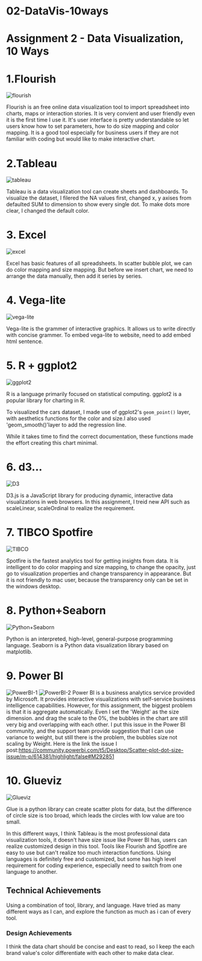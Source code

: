 # 02-DataVis-10ways

Assignment 2 - Data Visualization, 10 Ways  
===

# 1.Flourish

![flourish](img/Flourish.png)

Flourish is an free online data visualization tool to import spreadsheet into charts, maps or interaction stories. It is very convient and user friendly even it is the first time I use it. It's user interface is pretty understandable so let users know how to set parameters, how to do size mapping and color mapping. It is a good tool especially for business users if they are not familiar with coding but would like to make interactive chart.


# 2.Tableau

![tableau](img/Tableau.png)

Tableau is a data visualization tool can create sheets and dashboards. To visualize the dataset, I filered the NA values first, changed x, y axises from defaulted SUM to dimension to show every single dot. To make dots more clear, I changed the default color.

# 3. Excel
![excel](img/Excel.png)

Excel has basic features of all spreadsheets. In scatter bubble plot, we can do color mapping and size mapping. But before we insert chart, we need to arrange the data manually, then add it series by series. 

# 4. Vega-lite
![vega-lite](img/Vega-lite.png)

Vega-lite is the grammer of interactive graphics. It allows us to write directly with concise grammer. To embed vega-lite to website, need to add embed html sentence.

# 5. R + ggplot2

![ggplot2](img/R+ggplot2.png)

R is a language primarily focused on statistical computing.
ggplot2 is a popular library for charting in R.

To visualized the cars dataset, I made use of ggplot2's `geom_point()` layer, with aesthetics functions for the color and size.I also used 'geom_smooth()'layer to add the regression line.

While it takes time to find the correct documentation, these functions made the effort creating this chart minimal.


# 6. d3...

![D3](img/D3.png)

D3.js is a JavaScript library for producing dynamic, interactive data visualizations in web browsers. In this assignment, I treid new API such as scaleLinear, scaleOrdinal to realize the requirement.

# 7. TIBCO Spotfire

![TIBCO](img/TIBCO.png)

Spotfire is the fastest analytics tool for getting insights from data. It is intelligent to do color mapping and size mapping, to change the opacity, just go to visualization properties and change transparency in appearance. But it is not friendly to mac user, because the transparency only can be set in the windows desktop.

# 8. Python+Seaborn

![Python+Seaborn](img/Python+Seaborn.png)

Python is an interpreted, high-level, general-purpose programming language. Seaborn is a Python data visualization library based on matplotlib.


# 9. Power BI

![PowerBI-1](img/PowerBI-1.png)
![PowerBI-2](img/PowerBI-2.png)
Power BI is a business analytics service provided by Microsoft. It provides interactive visualizations with self-service business intelligence capabilities. However, for this assignment, the biggest problem is that it is aggregate automatically. Even I set the 'Weight' as the size dimension. and drag the scale to the 0%, the bubbles in the chart are still very big and overlapping with each other. I put this issue in the Power BI community, and the support team provide suggestion that I can use variance to weight, but still there is the problem, the bubbles size not scaling by Weight. Here is the link the issue I post:https://community.powerbi.com/t5/Desktop/Scatter-plot-dot-size-issue/m-p/614381/highlight/false#M292851


# 10. Glueviz

![Glueviz](img/Glueviz.png)

Glue is a python library can create scatter plots for data, but the difference of circle size is too broad, which leads the circles with low value are too small.

In this different ways, I think Tableau is the most professional data visualization tools, it doesn't have size issue like Power BI has, users can realize customized design in this tool. Tools like Flourish and Spotfire are easy to use but can't realize too much interaction functions. Using languages is definitely free and customized, but some has high level requirement for coding experience, especially need to switch from one language to another.

## Technical Achievements
Using a combination of tool, library, and language. Have tried as many different ways as I can, and explore the function as much as i can of every tool.

### Design Achievements
I think the data chart should be concise and east to read, so I keep the each brand value's color differentiate with each other to make data clear.
